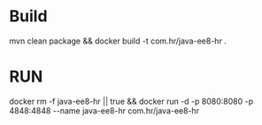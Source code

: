 # Build
mvn clean package && docker build -t com.hr/java-ee8-hr .

# RUN

docker rm -f java-ee8-hr || true && docker run -d -p 8080:8080 -p 4848:4848 --name java-ee8-hr com.hr/java-ee8-hr 